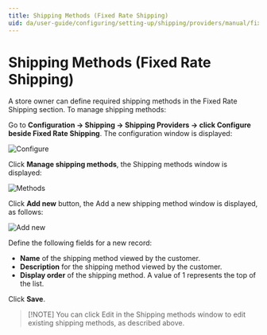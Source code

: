 ```yaml
---
title: Shipping Methods (Fixed Rate Shipping)
uid: da/user-guide/configuring/setting-up/shipping/providers/manual/fixed-rate-methods
---
```


# Shipping Methods (Fixed Rate Shipping)

A store owner can define required shipping methods in the Fixed Rate Shipping section. To manage shipping methods:

Go to **Configuration → Shipping → Shipping Providers → click Configure beside Fixed Rate Shipping**. The configuration window is displayed:

![Configure](_static/fixed-rate-methods/fixed-rate-configure.png)

Click **Manage shipping methods**, the Shipping methods window is displayed:

![Methods](_static/fixed-rate-methods/fixed-rate-methods.png)

Click **Add new** button, the Add a new shipping method window is displayed, as follows:

![Add new](_static/fixed-rate-methods/fixed-rate-methods-add-new.png)

Define the following fields for a new record:

* **Name** of the shipping method viewed by the customer.
* **Description** for the shipping method viewed by the customer.
* **Display order** of the shipping method. A value of 1 represents the top of the list.

Click **Save**.

> [!NOTE] You can click Edit in the Shipping methods window to edit existing shipping methods, as described above.